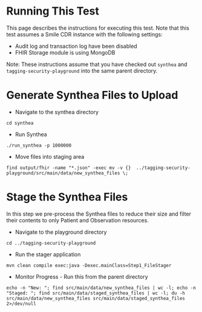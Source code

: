 # Running This Test

This page describes the instructions for executing this test. Note that this test assumes a Smile CDR instance with the following settings:

* Audit log and transaction log have been disabled
* FHIR Storage module is using MongoDB

Note: These instructions assume that you have checked out `synthea` and `tagging-security-playground` into the same parent directory.

# Generate Synthea Files to Upload

* Navigate to the synthea directory

```
cd synthea
```

* Run Synthea

```
./run_synthea -p 1000000
```

* Move files into staging area

```
find output/fhir -name "*.json" -exec mv -v {}  ../tagging-security-playground/src/main/data/new_synthea_files \;
```

# Stage the Synthea Files

In this step we pre-process the Synthea files to reduce their size and filter their contents to only Patient and Observation resources.

* Navigate to the playground directory

```
cd ../tagging-security-playground
```

* Run the stager application

```
mvn clean compile exec:java -Dexec.mainClass=Step1_FileStager
```

* Monitor Progress - Run this from the parent directory

```
echo -n "New: "; find src/main/data/new_synthea_files | wc -l; echo -n "Staged: "; find src/main/data/staged_synthea_files | wc -l; du -h src/main/data/new_synthea_files src/main/data/staged_synthea_files 2>/dev/null
```

